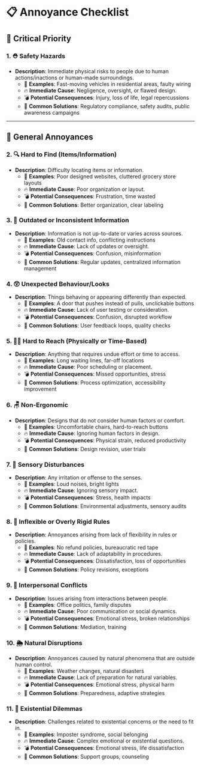 # 📋 Annoyance Checklist

## 🚨 Critical Priority

### 1. ⛑️ Safety Hazards

- **Description**: Immediate physical risks to people due to human actions/inactions or human-made surroundings.
  - 📝 **Examples**: Fast-moving vehicles in residential areas, faulty wiring
  - 🔥 **Immediate Cause**: Negligence, oversight, or flawed design.
  - 💣 **Potential Consequences**: Injury, loss of life, legal repercussions
  - 🎯 **Common Solutions**: Regulatory compliance, safety audits, public awareness campaigns

---

## 😤 General Annoyances

### 2. 🔍 Hard to Find (Items/Information)

- **Description**: Difficulty locating items or information.
  - 📝 **Examples**: Poor designed websites, cluttered grocery store layouts
  - 🔥 **Immediate Cause**: Poor organization or layout.
  - 💣 **Potential Consequences**: Frustration, time wasted
  - 🎯 **Common Solutions**: Better organization, clear labeling

### 3. 📅 Outdated or Inconsistent Information

- **Description**: Information is not up-to-date or varies across sources.
  - 📝 **Examples**: Old contact info, conflicting instructions
  - 🔥 **Immediate Cause**: Lack of updates or oversight.
  - 💣 **Potential Consequences**: Confusion, misinformation
  - 🎯 **Common Solutions**: Regular updates, centralized information management

### 4. 😲 Unexpected Behaviour/Looks

- **Description**: Things behaving or appearing differently than expected.
  - 📝 **Examples**: A door that pushes instead of pulls, unclickable buttons
  - 🔥 **Immediate Cause**: Lack of user testing or consideration.
  - 💣 **Potential Consequences**: Confusion, disrupted workflow
  - 🎯 **Common Solutions**: User feedback loops, quality checks

### 5. 🏃‍♀️ Hard to Reach (Physically or Time-Based)

- **Description**: Anything that requires undue effort or time to access.
  - 📝 **Examples**: Long waiting lines, far-off locations
  - 🔥 **Immediate Cause**: Poor scheduling or placement.
  - 💣 **Potential Consequences**: Missed opportunities, stress
  - 🎯 **Common Solutions**: Process optimization, accessibility improvement

### 6. 🪑 Non-Ergonomic

- **Description**: Designs that do not consider human factors or comfort.
  - 📝 **Examples**: Uncomfortable chairs, hard-to-reach buttons
  - 🔥 **Immediate Cause**: Ignoring human factors in design.
  - 💣 **Potential Consequences**: Physical strain, reduced productivity
  - 🎯 **Common Solutions**: Design revision, user trials

### 7. 📣 Sensory Disturbances

- **Description**: Any irritation or offense to the senses.
  - 📝 **Examples**: Loud noises, bright lights
  - 🔥 **Immediate Cause**: Ignoring sensory impact.
  - 💣 **Potential Consequences**: Stress, health impacts
  - 🎯 **Common Solutions**: Environmental adjustments, sensory audits

### 8. 📜 Inflexible or Overly Rigid Rules

- **Description**: Annoyances arising from lack of flexibility in rules or policies.
  - 📝 **Examples**: No refund policies, bureaucratic red tape
  - 🔥 **Immediate Cause**: Lack of adaptability in procedures.
  - 💣 **Potential Consequences**: Dissatisfaction, loss of opportunities
  - 🎯 **Common Solutions**: Policy revisions, exceptions

### 9. 👫 Interpersonal Conflicts

- **Description**: Issues arising from interactions between people.
  - 📝 **Examples**: Office politics, family disputes
  - 🔥 **Immediate Cause**: Poor communication or social dynamics.
  - 💣 **Potential Consequences**: Emotional stress, broken relationships
  - 🎯 **Common Solutions**: Mediation, training

### 10. 🌦️ Natural Disruptions

- **Description**: Annoyances caused by natural phenomena that are outside human control.
  - 📝 **Examples**: Weather changes, natural disasters
  - 🔥 **Immediate Cause**: Lack of preparation for natural variables.
  - 💣 **Potential Consequences**: Emotional stress, physical harm
  - 🎯 **Common Solutions**: Preparedness, adaptive strategies

### 11. 💭 Existential Dilemmas

- **Description**: Challenges related to existential concerns or the need to fit in.
  - 📝 **Examples**: Imposter syndrome, social belonging
  - 🔥 **Immediate Cause**: Complex emotional or existential questions.
  - 💣 **Potential Consequences**: Emotional stress, life dissatisfaction
  - 🎯 **Common Solutions**: Support groups, counseling
